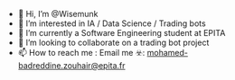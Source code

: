 - 👋 Hi, I’m @Wisemunk
- 👀 I’m interested in IA / Data Science / Trading bots
- 🌱 I’m currently a Software Engineering student at EPITA
- 💞️ I’m looking to collaborate on a trading bot project
- 📫 How to reach me : Email me ☣️: mohamed-badreddine.zouhair@epita.fr

<!---
Wisemunk/Wisemunk is a ✨ special ✨ repository because its `README.md` (this file) appears on your GitHub profile.
You can click the Preview link to take a look at your changes.
--->
